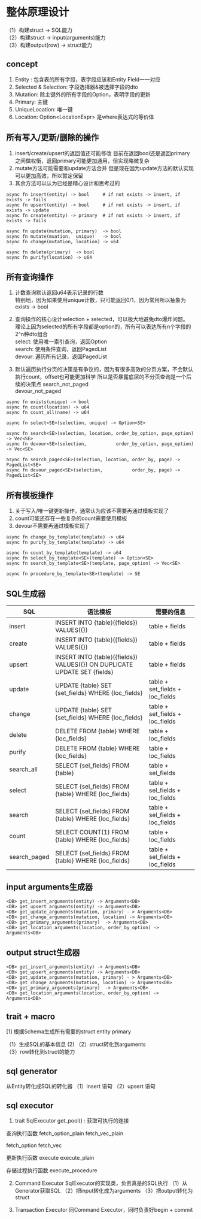 # 整体原理设计
（1）构建struct -> SQL能力  
（2）构建struct -> input(arguments)能力  
（3）构建output(row) -> struct能力

## concept
1. Entity : 包含表的所有字段，表字段应该和Entity Field一一对应
2. Selected & Selection: 字段选择器&被选择字段的dto
3. Mutation: 除主键外的所有字段的Option，表明字段的更新
4. Primary: 主键
5. UniqueLocation: 唯一键
6. Location: Option<LocationExpr<Type>> 是where表达式的等价体


## 所有写入/更新/删除的操作
1. insert/create/upsert的返回值还可能修改
目前在返回bool还是返回primary之间做权衡，返回primary可能更加通用，但实现略微复杂
2. mutate方法可能需要和update方法合并
但是现在因为update方法的默认实现可以更加高效，所以暂定保留
3. 其余方法可以认为已经是精心设计和思考过的
```
async fn insert(entity) -> bool     # if not exists -> insert, if exists -> fails   
async fn upsert(entity) -> bool     # if not exists -> insert, if exists -> update  
async fn create(entity) -> primary  # if not exists -> insert, if exists -> fails  

async fn update(mutation, primary)  -> bool 
async fn mutate(muation,  unique)   -> bool
async fn change(mutation, location) -> u64
    
async fn delete(primary)  -> bool
async fn purify(location) -> u64
```

## 所有查询操作
1. 计数查询默认返回u64表示记录的行数  
特别地，因为如果使用unique计数，只可能返回0/1，因为常用所以抽象为  
exists -> bool

2. 查询操作的核心设计selection + selected，可以极大地避免dto爆炸问题。
理论上因为selected的所有字段都是option的，所有可以表达所有n个字段的2^n种dto组合  
select: 使用唯一索引查询，返回Option<SE>  
search: 使用条件查询，返回PagedList<SE>      
devour: 遍历所有记录，返回PagedList<SE>

3. 默认遍历执行分页的决策是有争议的，因为有很多高效的分页方案，不会默认执行count，offset也可能更加科学
所以是否暴露底层的不分页查询是一个后续的决策点
search_not_paged  
devour_not_paged
```
async fn exists(unique) -> bool
async fn count(location) -> u64
async fn count_all(name) -> u64

async fn select<SE>(selection, unique) -> Option<SE>

async fn search<SE>(selection, location, order_by_option, page_option) -> Vec<SE>
async fn devour<SE>(selection,           order_by_option, page_option) -> Vec<SE>

async fn search_paged<SE>(selection, location, order_by, page) -> PagedList<SE>
async fn devour_paged<SE>(selection,           order_by, page) -> PagedList<SE>
```

## 所有模板操作
1. 关于写入/唯一键更新操作，通常认为应该不需要再通过模板实现了
2. count可能还存在一些复杂的count需要使用模板
3. devour不需要再通过模板实现了
```
async fn change_by_template(template) -> u64
async fn purify_by_template(template) -> u64

async fn count_by_template(template) -> u64
async fn select_by_template<SE>(template) -> Option<SE>
async fn search_by_template<SE>(template, page_option) -> Vec<SE>

async fn procedure_by_template<SE>(template) -> SE
```

## SQL生成器
| SQL          | 语法模板                                                                      | 需要的信息                           |
|--------------|---------------------------------------------------------------------------|---------------------------------|
| insert       | INSERT INTO {table}({fields}) VALUES({})                                  | table + fields                  |
| create       | INSERT INTO {table}({fields}) VALUES({})                                  | table + fields                  |
| upsert       | INSERT INTO {table}({fields}) VALUES({}) ON DUPLICATE UPDATE SET {fields} | table + fields                  |
| update       | UPDATE {table} SET {set_fields} WHERE {loc_fields}                        | table + set_fields + loc_fields |
| change       | UPDATE {table} SET {set_fields} WHERE {loc_fields}                        | table + set_fields + loc_fields |
| delete       | DELETE FROM {table} WHERE {loc_fields}                                    | table + loc_fields              |
| purify       | DELETE FROM {table} WHERE {loc_fields}                                    | table + loc_fields              |
| search_all   | SELECT {sel_fields} FROM {table}                                          | table + sel_fields              |
| select       | SELECT {sel_fields} FROM {table} WHERE {loc_fields}                       | table + sel_fields + loc_fields |
| search       | SELECT {sel_fields} FROM {table} WHERE {loc_fields}                       | table + sel_fields + loc_fields |
| count        | SELECT COUNT(1) FROM {table} WHERE {loc_fields}                           | table + loc_fields              |
| search_paged | SELECT {sel_fields} FROM {table} WHERE {loc_fields}                       | table + sel_fields + loc_fields |


## input arguments生成器
```
<DB> get_insert_arguments(entity) -> Arguments<DB> 
<DB> get_upsert_arguments(entity) -> Arguments<DB>
<DB> get_update_arguments(mutation, primary) - > Arguments<DB> 
<DB> get_change_arguments(mutation, location) -> Arguments<DB> 
<DB> get_primary_arguments(primary)  -> Arguments<DB> 
<DB> get_location_arguments(location, order_by_option) -> Arguments<DB> 
```

## output struct生成器
```
<DB> get_insert_arguments(entity) -> Arguments<DB> 
<DB> get_upsert_arguments(entity) -> Arguments<DB>
<DB> get_update_arguments(mutation, primary) - > Arguments<DB> 
<DB> get_change_arguments(mutation, location) -> Arguments<DB> 
<DB> get_primary_arguments(primary)  -> Arguments<DB> 
<DB> get_location_arguments(location, order_by_option) -> Arguments<DB> 
```

   


    



    



    


## trait + macro
[1] 根据Schema生成所有需要的struct
entity
primary

（1）生成SQL的基本信息
 (2)
（2）struct转化到arguments  
（3）row转化到struct的能力  


## sql generator
从Entity转化成SQL的转化器
（1）insert 语句
（2）upsert 语句





## sql executor
1. trait SqlExecutor
get_pool() : 获取可执行的连接

查询执行函数
fetch_option_plain
fetch_vec_plain

fetch_option
fetch_vec

更新执行函数
execute
execute_plain

存储过程执行函数
execute_procedure

2. Command Executor
SqlExecutor的实现类，负责真是的SQL执行
（1）从Generator获取SQL
（2）把input转化成为arguments
（3）把output转化为struct

3. Transaction Executor
同Command Executor，同时负责好begin + commit





